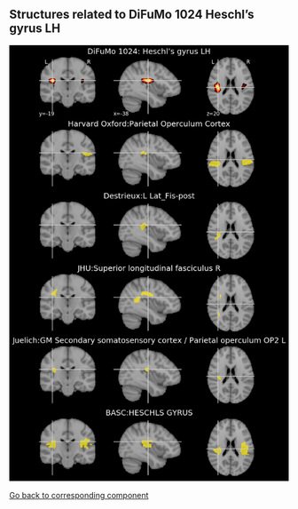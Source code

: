 


## Structures related to DiFuMo 1024 Heschl’s gyrus LH

![205](205.jpg "Structures related to DiFuMo 1024 Heschl’s gyrus LH")

[Go back to corresponding component](https://parietal-inria.github.io/DiFuMo/1024/html/205.html)